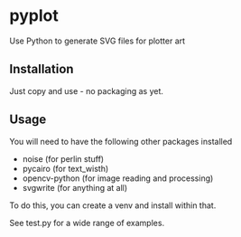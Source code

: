 pyplot
======

Use Python to generate SVG files for plotter art

Installation
------------

Just copy and use - no packaging as yet.

Usage
-----

You will need to have the following other packages installed 
* noise (for perlin stuff)
* pycairo (for text_wisth)
* opencv-python (for image reading and processing)
* svgwrite (for anything at all)

To do this, you can create a venv and install within that.

See test.py for a wide range of examples.
